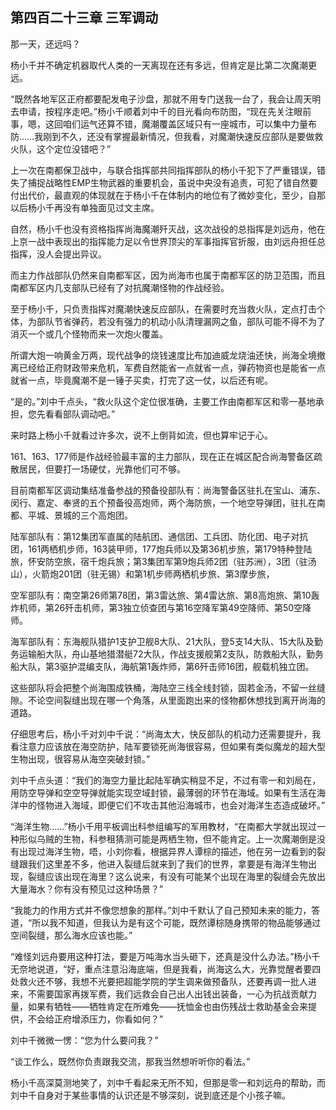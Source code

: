 ## 第四百二十三章 三军调动
那一天，还远吗？

杨小千并不确定机器取代人类的一天离现在还有多远，但肯定是比第二次魔潮更远。

“既然各地军区正府都要配发电子沙盘，那就不用专门送我一台了，我会让周天明去申请，按程序走吧。”杨小千顺着刘中千的目光看向布防图，“现在先关注眼前事，嗯，这回咱们运气还算不错，魔潮覆盖区域只有一座城市，可以集中力量布防……我刚到不久，还没有掌握最新情况，但我看，对魔潮快速反应部队是要做救火队，这个定位没错吧？”

上一次在南都保卫战中，与联合指挥部共同指挥部队的杨小千犯下了严重错误，错失了捕捉战略性EMP生物武器的重要机会，虽说中央没有追责，可犯了错自然要付出代价，最直观的体现就在于杨小千在体制内的地位有了微妙变化，至少，自那以后杨小千再没有单独面见过文主席。

自然，杨小千也没有资格指挥尚海魔潮歼灭战，这次战役的总指挥是刘远舟，他在上京一战中表现出的指挥能力足以令世界顶尖的军事指挥官折服，由刘远舟担任总指挥，没人会提出异议。

而主力作战部队仍然来自南都军区，因为尚海市也属于南都军区的防卫范围，而且南都军区内几支部队已经有了对抗魔潮怪物的作战经验。

至于杨小千，只负责指挥对魔潮快速反应部队，在需要时充当救火队，定点打击个体，为部队节省弹药，若没有强力的机动小队清理漏网之鱼，部队可能不得不为了消灭一个或几个怪物而来一次炮火覆盖。

所谓大炮一响黄金万两，现代战争的烧钱速度比布加迪威龙烧油还快，尚海全境撤离已经给正府财政带来危机，军费自然能省一点就省一点，弹药物资也是能省一点就省一点，毕竟魔潮不是一锤子买卖，打完了这一仗，以后还有呢。

“是的。”刘中千点头，“救火队这个定位很准确，主要工作由南都军区和零一基地承担，您先看看部队调动吧。”

来时路上杨小千就看过许多次，说不上倒背如流，但也算牢记于心。

161、163、177师是作战经验最丰富的主力部队，现在正在城区配合尚海警备区疏散居民，但要打一场硬仗，光靠他们可不够。

目前南都军区调动集结准备参战的预备役部队有：尚海警备区驻扎在宝山、浦东、闵行、嘉定、奉贤的五个预备役高炮师，两个海防旅，一个地空导弹团，驻扎在南都、平城、景城的三个高炮团。

陆军部队有：第12集团军直属的陆航团、通信团、工兵团、防化团、电子对抗团，161两栖机步师，163装甲师，177炮兵师以及第36机步旅，第179特种登陆旅，怀安防空旅，宿千炮兵旅；第3集团军第9炮兵师2团（驻苏洲），3团（驻汤山），火箭炮201团（驻无锡）和第1机步师两栖机步旅、第3摩步旅，

空军部队有：南空第26师第78团，第3雷达旅、第4雷达旅、第8高炮旅、第10轰炸机师，第26歼击机师，第3独立侦查团与第16空降军第49空降师、第50空降师。

海军部队有：东海舰队猎护1支护卫舰8大队、21大队，登5支14大队、15大队及勤务运输船大队，舟山基地猎潜艇72大队，作战支援舰第2支队，防救船大队，勤务船大队，第3驱护混编支队，海航第1轰炸师，第6歼击师16团，舰载机独立团。

这些部队将会把整个尚海围成铁桶，海陆空三线全线封锁，固若金汤，不留一丝缝隙。不论空间裂缝出现在哪一个角落，从里面跑出来的怪物都休想找到离开尚海的道路。

仔细思考后，杨小千对刘中千说：“尚海太大，快反部队的机动力还需要提升，我看注意力应该放在海空防护，陆军要锁死尚海很容易，但如果有类似魔龙的超大型生物出现，很容易从海空突破封锁。”

刘中千点头道：“我们的海空力量比起陆军确实稍显不足，不过有零一和刘局在，用防空导弹和空空导弹就能实现空域封锁，最薄弱的环节在海域。如果有生活在海洋中的怪物进入海域，即便它们不攻击其他沿海城市，也会对海洋生态造成破坏。”

“海洋生物……”杨小千用平板调出科参组编写的军用教材，“在南都大学就出现过一种形似乌贼的生物，科参租猜测可能是两栖生物，但不能肯定。上一次魔潮倒是没有出现过海洋生物，唔，小刘你看，根据异界人谭棕的描述，他在另一边看到的裂缝跟我们这里差不多，他进入裂缝后就来到了我们的世界，拿要是有海洋生物出现，裂缝应该出现在海里？这么说来，有没有可能某个出现在海里的裂缝会先放出大量海水？你有没有预见过这种场景？”

“我能力的作用方式并不像您想象的那样。”刘中千默认了自己预知未来的能力，答道，“所以我不知道，但我认为是有这个可能，既然谭棕随身携带的物品能够通过空间裂缝，那么海水应该也能。”

“难怪刘远舟要用这种打法，要是万吨海水当头砸下，还真是没什么办法。”杨小千无奈地说道，“好，重点注意沿海底端，但是我看，尚海这么大，光靠觉醒者要四处救火还不够，我想不光要把超能学院的学生调来做预备队，还要再调一批人进来，不需要国家再拨军费，我们远救会自己出人出钱出装备，一心为抗战贡献力量，如果有牺牲——牺牲肯定在所难免——抚恤金也由伤残战士救助基金会来提供，不会给正府增添压力，你看如何？”

刘中千微微一愣：“您为什么要问我？”

“谈工作么，既然你负责跟我交流，那我当然想听听你的看法。”

杨小千高深莫测地笑了，刘中千看起来无所不知，但那是零一和刘远舟的帮助，而刘中千自身对于某些事情的认识还是不够深刻，说到底还是个小孩子嘛。

